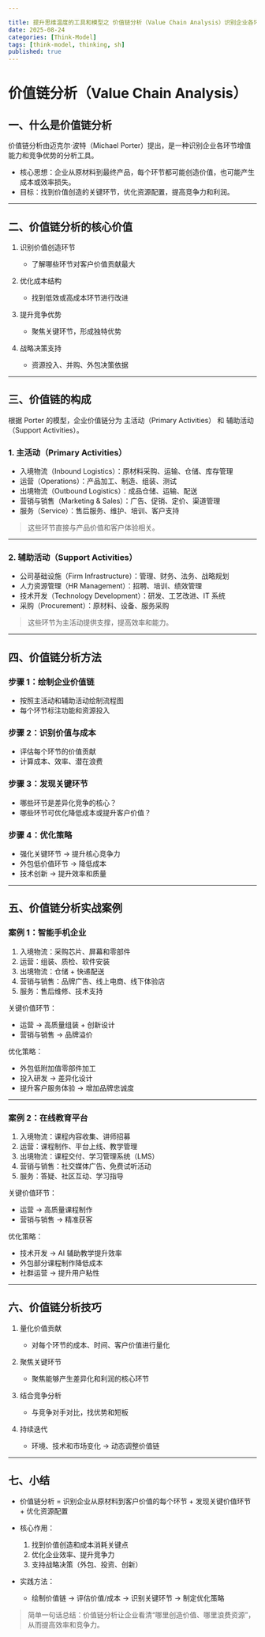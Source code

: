 ```yaml
---

title: 提升思维温度的工具和模型之 价值链分析（Value Chain Analysis）识别企业各环节增值能力和竞争优势的分析工具
date: 2025-08-24
categories: [Think-Model]
tags: [think-model, thinking, sh]
published: true
---
```



# 价值链分析（Value Chain Analysis）

## 一、什么是价值链分析

价值链分析由迈克尔·波特（Michael Porter）提出，是一种识别企业各环节增值能力和竞争优势的分析工具。

* 核心思想：企业从原材料到最终产品，每个环节都可能创造价值，也可能产生成本或效率损失。
* 目标：找到价值创造的关键环节，优化资源配置，提高竞争力和利润。

---

## 二、价值链分析的核心价值

1. 识别价值创造环节

   * 了解哪些环节对客户价值贡献最大

2. 优化成本结构

   * 找到低效或高成本环节进行改进

3. 提升竞争优势

   * 聚焦关键环节，形成独特优势

4. 战略决策支持

   * 资源投入、并购、外包决策依据

---

## 三、价值链的构成

根据 Porter 的模型，企业价值链分为 主活动（Primary Activities） 和 辅助活动（Support Activities）。

### 1. 主活动（Primary Activities）

* 入境物流（Inbound Logistics）：原材料采购、运输、仓储、库存管理
* 运营（Operations）：产品加工、制造、组装、测试
* 出境物流（Outbound Logistics）：成品仓储、运输、配送
* 营销与销售（Marketing & Sales）：广告、促销、定价、渠道管理
* 服务（Service）：售后服务、维护、培训、客户支持

> 这些环节直接与产品价值和客户体验相关。

---

### 2. 辅助活动（Support Activities）

* 公司基础设施（Firm Infrastructure）：管理、财务、法务、战略规划
* 人力资源管理（HR Management）：招聘、培训、绩效管理
* 技术开发（Technology Development）：研发、工艺改进、IT 系统
* 采购（Procurement）：原材料、设备、服务采购

> 这些环节为主活动提供支撑，提高效率和能力。

---

## 四、价值链分析方法

### 步骤 1：绘制企业价值链

* 按照主活动和辅助活动绘制流程图
* 每个环节标注功能和资源投入

### 步骤 2：识别价值与成本

* 评估每个环节的价值贡献
* 计算成本、效率、潜在浪费

### 步骤 3：发现关键环节

* 哪些环节是差异化竞争的核心？
* 哪些环节可优化降低成本或提升客户价值？

### 步骤 4：优化策略

* 强化关键环节 → 提升核心竞争力
* 外包低价值环节 → 降低成本
* 技术创新 → 提升效率和质量

---

## 五、价值链分析实战案例

### 案例 1：智能手机企业

1. 入境物流：采购芯片、屏幕和零部件
2. 运营：组装、质检、软件安装
3. 出境物流：仓储 + 快递配送
4. 营销与销售：品牌广告、线上电商、线下体验店
5. 服务：售后维修、技术支持

关键价值环节：

* 运营 → 高质量组装 + 创新设计
* 营销与销售 → 品牌溢价

优化策略：

* 外包低附加值零部件加工
* 投入研发 → 差异化设计
* 提升客户服务体验 → 增加品牌忠诚度

---

### 案例 2：在线教育平台

1. 入境物流：课程内容收集、讲师招募
2. 运营：课程制作、平台上线、教学管理
3. 出境物流：课程交付、学习管理系统（LMS）
4. 营销与销售：社交媒体广告、免费试听活动
5. 服务：答疑、社区互动、学习指导

关键价值环节：

* 运营 → 高质量课程制作
* 营销与销售 → 精准获客

优化策略：

* 技术开发 → AI 辅助教学提升效率
* 外包部分课程制作降低成本
* 社群运营 → 提升用户粘性

---

## 六、价值链分析技巧

1. 量化价值贡献

   * 对每个环节的成本、时间、客户价值进行量化
2. 聚焦关键环节

   * 聚焦能够产生差异化和利润的核心环节
3. 结合竞争分析

   * 与竞争对手对比，找优势和短板
4. 持续迭代

   * 环境、技术和市场变化 → 动态调整价值链

---

## 七、小结

* 价值链分析 = 识别企业从原材料到客户价值的每个环节 + 发现关键价值环节 + 优化资源配置
* 核心作用：

  1. 找到价值创造和成本消耗关键点
  2. 优化企业效率、提升竞争力
  3. 支持战略决策（外包、投资、创新）
* 实践方法：

  * 绘制价值链 → 评估价值/成本 → 识别关键环节 → 制定优化策略

> 简单一句话总结：价值链分析让企业看清“哪里创造价值、哪里浪费资源”，从而提高效率和竞争力。

